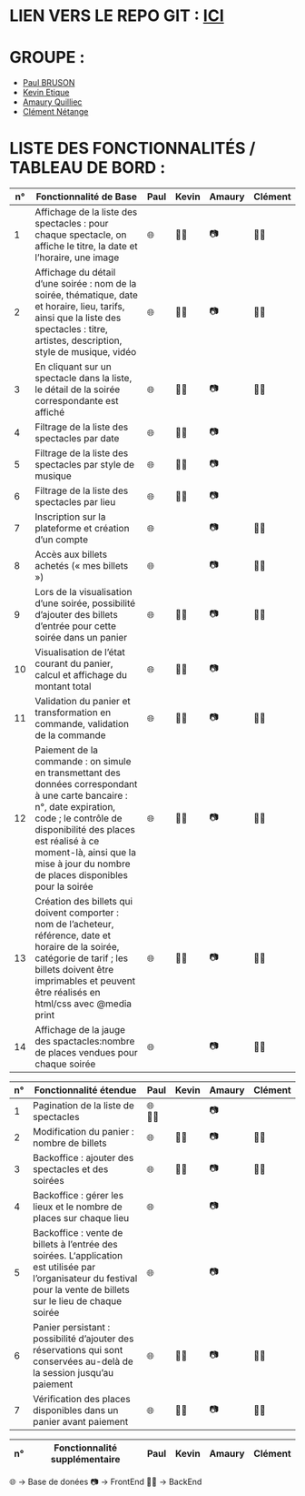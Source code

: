# LIEN VERS LE REPO GIT : [ICI](https://github.com/EtiqueKevin/NRV-Atelier-web-1)

# GROUPE :
- [Paul BRUSON](https://github.com/Dr-J-Watson)
- [Kevin Etique](https://github.com/EtiqueKevin)
- [Amaury Quilliec](https://github.com/Aliec-AQ)
- [Clément Nétange](https://github.com/clem-png)

# LISTE DES FONCTIONNALITÉS / TABLEAU DE BORD :

| n° | Fonctionnalité de Base | Paul | Kevin | Amaury | Clément |
|----|----------------|------|-------|--------|---------|
|1| Affichage de la liste des spectacles : pour chaque spectacle, on affiche le titre, la date et l’horaire, une image | 🌐 | 🥷🏻 | 📷 | 🥷🏻 |
|2| Affichage du détail d’une soirée : nom de la soirée, thématique, date et horaire, lieu, tarifs, ainsi que la liste des spectacles : titre, artistes, description, style de musique, vidéo | 🌐 | 🥷🏻 | 📷 | 🥷🏻 |
|3| En cliquant sur un spectacle dans la liste, le détail de la soirée correspondante est affiché | 🌐 | 🥷🏻 | 📷 | 🥷🏻 |
|4| Filtrage de la liste des spectacles par date | 🌐 | 🥷🏻 | 📷 |  |
|5| Filtrage de la liste des spectacles par style de musique | 🌐 | 🥷🏻 | 📷 |  |
|6| Filtrage de la liste des spectacles par lieu | 🌐 | 🥷🏻 | 📷 |  |
|7| Inscription sur la plateforme et création d’un compte | 🌐 |  | 📷 | 🥷🏻 |
|8| Accès aux billets achetés (« mes billets ») | 🌐 |  | 📷 | 🥷🏻 |
|9| Lors de la visualisation d’une soirée, possibilité d’ajouter des billets d’entrée pour cette soirée dans un panier | 🌐 | 🥷🏻 | 📷 | 🥷🏻 |
|10| Visualisation de l’état courant du panier, calcul et affichage du montant total | 🌐 | 🥷🏻 | 📷 |  |
|11| Validation du panier et transformation en commande, validation de la commande | 🌐 | 🥷🏻 | 📷 | 🥷🏻 |
|12| Paiement de la commande : on simule en transmettant des données correspondant à une carte bancaire : n°, date expiration, code ; le contrôle de disponibilité des places est réalisé à ce moment-là, ainsi que la mise à jour du nombre de places disponibles pour la soirée | 🌐 | 🥷🏻 | 📷 | 🥷🏻 |
|13| Création des billets qui doivent comporter : nom de l’acheteur, référence, date et horaire de la soirée, catégorie de tarif ; les billets doivent être imprimables et peuvent être réalisés en html/css avec @media print | 🌐 | 🥷🏻 | 📷 | 🥷🏻 |
|14| Affichage de la jauge des spactacles:nombre de places vendues pour chaque soirée | 🌐 |  | 📷 | 🥷🏻 |

|n°|Fonctionnalité étendue | Paul | Kevin | Amaury | Clément |
|----|----------------|------|-------|--------|---------|
|1| Pagination de la liste de spectacles | 🌐 🥷🏻 |  | 📷 |  |
|2| Modification du panier : nombre de billets | 🌐 | 🥷🏻 | 📷 | 🥷🏻 |
|3| Backoffice : ajouter des spectacles et des soirées | 🌐 | 🥷🏻 | 📷 | 🥷🏻 |
|4| Backoffice : gérer les lieux et le nombre de places sur chaque lieu | 🌐 |  | 📷 |  |
|5| Backoffice : vente de billets à l’entrée des soirées. L‘application est utilisée par l’organisateur du festival pour la vente de billets sur le lieu de chaque soirée | 🌐 |  | 📷 |  |
|6| Panier persistant : possibilité d’ajouter des réservations qui sont conservées au-delà de la session jusqu’au paiement | 🌐 | 🥷🏻 | 📷 | 🥷🏻 |
|7| Vérification des places disponibles dans un panier avant paiement | 🌐 | 🥷🏻 | 📷 | 🥷🏻 |

| n° |Fonctionnalité supplémentaire | Paul | Kevin | Amaury | Clément |
|----|----------------|------|-------|--------|---------|

🌐 -> Base de donées
📷 -> FrontEnd
🥷🏻 -> BackEnd


